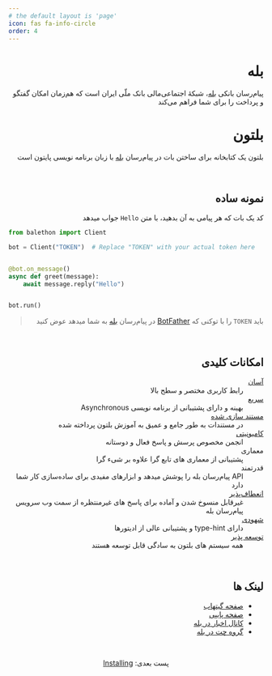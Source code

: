 ```yaml
---
# the default layout is 'page'
icon: fas fa-info-circle
order: 4
---
```


<h1 align="right" dir="rtl">بله</h1>

<p align="right" dir="rtl">پیام‌رسان بانکی <a href="https://www.bale.ai/">بله</a>، شبکۀ اجتماعی‌مالی بانک ملّی ایران است که هم‌زمان امکان گفتگو و پرداخت را برای شما فراهم می‌کند</p>

<h1 align="right" dir="rtl">بلتون</h1>

<p align="right" dir="rtl">بلتون یک کتابخانه برای ساختن بات در پیام‌رسان <a href="https://www.bale.ai/">بله</a> با زبان برنامه نویسی پایتون است</p>

<p align="right" dir="rtl"><br/></p>

<h2 align="right" dir="rtl">نمونه ساده</h2>

<p align="right" dir="rtl">کد یک بات که هر پیامی به آن بدهید، با متن <code>Hello</code> جواب میدهد</p>

```python
from balethon import Client

bot = Client("TOKEN")  # Replace "TOKEN" with your actual token here


@bot.on_message()
async def greet(message):
    await message.reply("Hello")


bot.run()
```

<blockquote dir="rtl">
<p>باید <code>TOKEN</code> را با توکنی که <a href="https://ble.ir/botfather">BotFather</a> در پیام‌رسان <a href="https://www.bale.ai/">بله</a> به شما میدهد عوض کنید</p>
</blockquote>

<p align="right" dir="rtl"><br/></p>

<h2 align="right" dir="rtl">امکانات کلیدی</h2>

<dl dir="rtl">
<dt><a href="https://balethon.ir/posts/using-services">آسان</a></dt>
<dd>رابط کاربری مختصر و سطح بالا</dd>
<dt><a href="https://balethon.ir/posts/balethon-is-fast">سریع</a></dt>
<dd>بهینه و دارای پشتیبانی از برنامه نویسی Asynchronous</dd>
<dt><a href="https://balethon.ir/posts/balethon-is-documented">مستند سازی شده</a></dt>
<dd>در مستندات به طور جامع و عمیق به آموزش بلتون پرداخته شده</dd>
<dt><a href="https://balethon.ir/posts/balethon-has-community">کامیونیتی</a></dt>
<dd>انجمن مخصوص پرسش و پاسخ فعال و دوستانه</dd>
<dt>معماری</dt>
<dd>پشتیبانی از معماری های تابع گرا علاوه بر شیء گرا</dd>
<dt>قدرتمند</dt>
<dd>API پیام‌رسان بله را پوشش میدهد و ابزارهای مفیدی برای ساده‌سازی کار شما دارد</dd>
<dt><a href="https://balethon.ir/posts/balethon-is-flexible">انعطاف‌پذیر</a></dt>
<dd>غیرقابل منسوخ شدن و آماده برای پاسخ های غیرمنتظره از سمت وب سرویس پیام‌رسان بله</dd>
<dt><a href="https://balethon.ir/posts/balethon-is-intuitive">شهودی</a></dt>
<dd>دارای type-hint و پشتیبانی عالی از ادیتورها</dd>
<dt><a href="https://balethon.ir/posts/balethon-is-extensible">توسعه پذیر</a></dt>
<dd>همه سیستم های بلتون به سادگی قابل توسعه هستند</dd>
</dl>

<p align="right" dir="rtl"><br/></p>

<h2 align="right" dir="rtl">لینک ها</h2>

<ul dir="rtl">
<li><a href="https://github.com/SajjadAlipour2006/Balethon">صفحه گیتهاب</a></li>
<li><a href="https://pypi.org/project/Balethon">صفحه پایپی</a></li>
<li><a href="https://ble.ir/balethon">کانال اخبار در بله</a></li>
<li><a href="https://ble.ir/join/MTlhN2Q2Mz">گروه چت در بله</a></li>
</ul>

<br>

<p align="center" dir="rtl">پست بعدی: <a href="https://balethon.ir/posts/installing">Installing</a></p>
